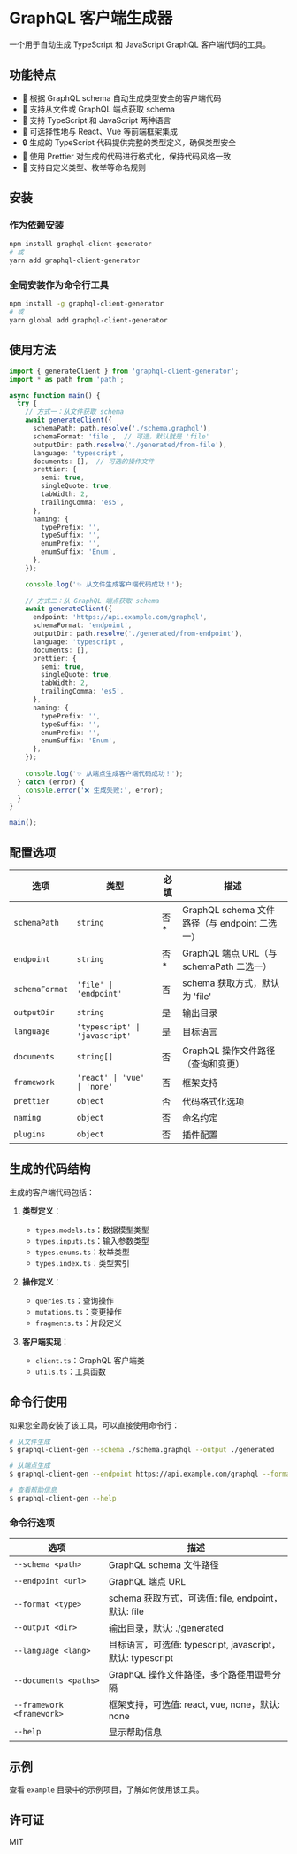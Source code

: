 # GraphQL 客户端生成器

一个用于自动生成 TypeScript 和 JavaScript GraphQL 客户端代码的工具。

## 功能特点

- 🚀 根据 GraphQL schema 自动生成类型安全的客户端代码
- 📡 支持从文件或 GraphQL 端点获取 schema
- 🔄 支持 TypeScript 和 JavaScript 两种语言
- 🧩 可选择性地与 React、Vue 等前端框架集成
- 🔒 生成的 TypeScript 代码提供完整的类型定义，确保类型安全
- 💅 使用 Prettier 对生成的代码进行格式化，保持代码风格一致
- 🔧 支持自定义类型、枚举等命名规则

## 安装

### 作为依赖安装

```bash
npm install graphql-client-generator
# 或
yarn add graphql-client-generator
```

### 全局安装作为命令行工具

```bash
npm install -g graphql-client-generator
# 或
yarn global add graphql-client-generator
```

## 使用方法

```typescript
import { generateClient } from 'graphql-client-generator';
import * as path from 'path';

async function main() {
  try {
    // 方式一：从文件获取 schema
    await generateClient({
      schemaPath: path.resolve('./schema.graphql'),
      schemaFormat: 'file',  // 可选，默认就是 'file'
      outputDir: path.resolve('./generated/from-file'),
      language: 'typescript',
      documents: [],  // 可选的操作文件
      prettier: {
        semi: true,
        singleQuote: true,
        tabWidth: 2,
        trailingComma: 'es5',
      },
      naming: {
        typePrefix: '',
        typeSuffix: '',
        enumPrefix: '',
        enumSuffix: 'Enum',
      },
    });

    console.log('✨ 从文件生成客户端代码成功！');
    
    // 方式二：从 GraphQL 端点获取 schema
    await generateClient({
      endpoint: 'https://api.example.com/graphql',
      schemaFormat: 'endpoint',
      outputDir: path.resolve('./generated/from-endpoint'),
      language: 'typescript',
      documents: [],
      prettier: {
        semi: true,
        singleQuote: true,
        tabWidth: 2,
        trailingComma: 'es5',
      },
      naming: {
        typePrefix: '',
        typeSuffix: '',
        enumPrefix: '',
        enumSuffix: 'Enum',
      },
    });
    
    console.log('✨ 从端点生成客户端代码成功！');
  } catch (error) {
    console.error('❌ 生成失败:', error);
  }
}

main();
```

## 配置选项

| 选项 | 类型 | 必填 | 描述 |
|------|------|------|------|
| `schemaPath` | `string` | 否* | GraphQL schema 文件路径（与 endpoint 二选一） |
| `endpoint` | `string` | 否* | GraphQL 端点 URL（与 schemaPath 二选一） |
| `schemaFormat` | `'file' \| 'endpoint'` | 否 | schema 获取方式，默认为 'file' |
| `outputDir` | `string` | 是 | 输出目录 |
| `language` | `'typescript' \| 'javascript'` | 是 | 目标语言 |
| `documents` | `string[]` | 否 | GraphQL 操作文件路径（查询和变更） |
| `framework` | `'react' \| 'vue' \| 'none'` | 否 | 框架支持 |
| `prettier` | `object` | 否 | 代码格式化选项 |
| `naming` | `object` | 否 | 命名约定 |
| `plugins` | `object` | 否 | 插件配置 |

## 生成的代码结构

生成的客户端代码包括：

1. **类型定义**：
   - `types.models.ts`：数据模型类型
   - `types.inputs.ts`：输入参数类型
   - `types.enums.ts`：枚举类型
   - `types.index.ts`：类型索引

2. **操作定义**：
   - `queries.ts`：查询操作
   - `mutations.ts`：变更操作
   - `fragments.ts`：片段定义

3. **客户端实现**：
   - `client.ts`：GraphQL 客户端类
   - `utils.ts`：工具函数

## 命令行使用

如果您全局安装了该工具，可以直接使用命令行：

```bash
# 从文件生成
$ graphql-client-gen --schema ./schema.graphql --output ./generated

# 从端点生成
$ graphql-client-gen --endpoint https://api.example.com/graphql --format endpoint --output ./generated

# 查看帮助信息
$ graphql-client-gen --help
```

### 命令行选项

| 选项 | 描述 |
|------|------|
| `--schema <path>` | GraphQL schema 文件路径 |
| `--endpoint <url>` | GraphQL 端点 URL |
| `--format <type>` | schema 获取方式，可选值: file, endpoint，默认: file |
| `--output <dir>` | 输出目录，默认: ./generated |
| `--language <lang>` | 目标语言，可选值: typescript, javascript，默认: typescript |
| `--documents <paths>` | GraphQL 操作文件路径，多个路径用逗号分隔 |
| `--framework <framework>` | 框架支持，可选值: react, vue, none，默认: none |
| `--help` | 显示帮助信息 |

## 示例

查看 `example` 目录中的示例项目，了解如何使用该工具。

## 许可证

MIT 